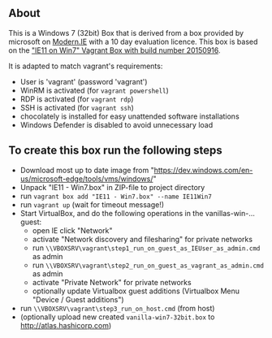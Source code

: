 About
-----

This is a Windows 7 (32bit) Box that is derived from a box provided by
microsoft on [Modern.IE](https://developer.microsoft.com/en-us/microsoft-edge/tools/vms/windows) with a 10 day evaluation licence.
This box is based on the ["IE11 on Win7" Vagrant Box with build number 20150916](https://az792536.vo.msecnd.net/vms/VMBuild_20150916/Vagrant/IE11/IE11.Win7.Vagrant.zip).

It is adapted to match vagrant's requirements:

 * User is 'vagrant' (password 'vagrant')
 * WinRM is activated (for ``vagrant powershell``)
 * RDP is activated (for ``vagrant rdp``)
 * SSH is activated (for ``vagrant ssh``)
 * chocolately is installed for easy unattended software installations
 * Windows Defender is disabled to avoid unnecessary load



To create this box run the following steps
---------------------------------------------------------------------------------

* Download most up to date image from "https://dev.windows.com/en-us/microsoft-edge/tools/vms/windows/"
* Unpack "IE11 - Win7.box" in ZIP-file to project directory
* run ``vagrant box add "IE11 - Win7.box" --name IE11Win7``
* run ``vagrant up`` (wait for timeout message!)
* Start VirtualBox, and do the following operations in the vanillas-win-... guest:
  * open IE click "Network"
  * activate "Network discovery and filesharing" for private networks
  * run ``\\VBOXSRV\vagrant\step1_run_on_guest_as_IEUser_as_admin.cmd`` as admin
  * run ``\\VBOXSRV\vagrant\step2_run_on_guest_as_vagrant_as_admin.cmd`` as admin
  * activate "Private Network" for private networks
  * optionally update Virtualbox guest additions (Virtualbox Menu "Device / Guest additions")
* run ``\\VBOXSRV\vagrant\step3_run_on_host.cmd`` (from host)
* (optionally upload new created ``vanilla-win7-32bit.box`` to http://atlas.hashicorp.com)